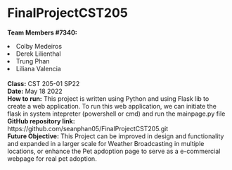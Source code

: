 # FinalProjectCST205

<b>Team Members #7340:</b>
<li>Colby Medeiros</li>
<li>Derek Lilienthal</li>
<li>Trung Phan</li>
<li>Liliana Valencia</li> 

<br />
<b>Class:</b> CST 205-01 SP22

<br />
<b>Date:</b> May 18 2022

<br />
<b>How to run:</b>
This project is written using Python and using Flask lib to create a web application.
To run this web application, we can initiate the flask in system intepreter (powershell or cmd) and run the mainpage.py file

<br />
<b>GitHub repository link:</b> https://github.com/seanphan05/FinalProjectCST205.git 

<br />
<b>Future Objective:</b>
This Project can be improved in design and functionality and expanded in a larger scale for Weather Broadcasting in multiple locations, or enhance the Pet apdoption page to serve as a e-commercial webpage for real pet adoption.
